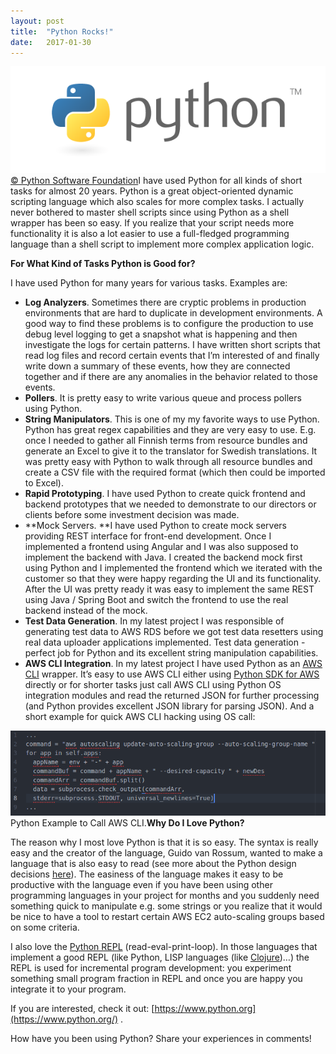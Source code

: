 ```yaml
---
layout:	post
title:	"Python Rocks!"
date:	2017-01-30
---
```


  ![](/img/1*PPIp7twJJUknfohZqtL8pQ.png)[© Python Software Foundation](https://www.python.org/community/logos/)I have used Python for all kinds of short tasks for almost 20 years. Python is a great object-oriented dynamic scripting language which also scales for more complex tasks. I actually never bothered to master shell scripts since using Python as a shell wrapper has been so easy. If you realize that your script needs more functionality it is also a lot easier to use a full-fledged programming language than a shell script to implement more complex application logic.

**For What Kind of Tasks Python is Good for?**

I have used Python for many years for various tasks. Examples are:

* **Log Analyzers**. Sometimes there are cryptic problems in production environments that are hard to duplicate in development environments. A good way to find these problems is to configure the production to use debug level logging to get a snapshot what is happening and then investigate the logs for certain patterns. I have written short scripts that read log files and record certain events that I’m interested of and finally write down a summary of these events, how they are connected together and if there are any anomalies in the behavior related to those events.
* **Pollers**. It is pretty easy to write various queue and process pollers using Python.
* **String Manipulators**. This is one of my my favorite ways to use Python. Python has great regex capabilities and they are very easy to use. E.g. once I needed to gather all Finnish terms from resource bundles and generate an Excel to give it to the translator for Swedish translations. It was pretty easy with Python to walk through all resource bundles and create a CSV file with the required format (which then could be imported to Excel).
* **Rapid Prototyping**. I have used Python to create quick frontend and backend prototypes that we needed to demonstrate to our directors or clients before some investment decision was made.
* **Mock Servers. **I have used Python to create mock servers providing REST interface for front-end development. Once I implemented a frontend using Angular and I was also supposed to implement the backend with Java. I created the backend mock first using Python and I implemented the frontend which we iterated with the customer so that they were happy regarding the UI and its functionality. After the UI was pretty ready it was easy to implement the same REST using Java / Spring Boot and switch the frontend to use the real backend instead of the mock.
* **Test Data Generation**. In my latest project I was responsible of generating test data to AWS RDS before we got test data resetters using real data uploader applications implemented. Test data generation - perfect job for Python and its excellent string manipulation capabilities.
* **AWS CLI Integration**. In my latest project I have used Python as an [AWS CLI](https://aws.amazon.com/cli/) wrapper. It’s easy to use AWS CLI either using [Python SDK for AWS](https://aws.amazon.com/sdk-for-python/) directly or for shorter tasks just call AWS CLI using Python OS integration modules and read the returned JSON for further processing (and Python provides excellent JSON library for parsing JSON).
And a short example for quick AWS CLI hacking using OS call:

![](/img/1*oNGIMWtR0ga11XXrMXe-XQ.png)Python Example to Call AWS CLI.**Why Do I Love Python?**

The reason why I most love Python is that it is so easy. The syntax is really easy and the creator of the language, Guido van Rossum, wanted to make a language that is also easy to read (see more about the Python design decisions [here](http://python-history.blogspot.fi/2009/01/pythons-design-philosophy.html)). The easiness of the language makes it easy to be productive with the language even if you have been using other programming languages in your project for months and you suddenly need something quick to manipulate e.g. some strings or you realize that it would be nice to have a tool to restart certain AWS EC2 auto-scaling groups based on some criteria.

I also love the [Python REPL](https://docs.python.org/3.6/tutorial/interpreter.html) (read-eval-print-loop). In those languages that implement a good REPL (like Python, LISP languages (like [Clojure](https://clojure.org))…) the REPL is used for incremental program development: you experiment something small program fraction in REPL and once you are happy you integrate it to your program.

If you are interested, check it out: [https://www.python.org](https://www.python.org/) .

How have you been using Python? Share your experiences in comments!

  